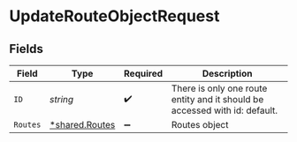 # UpdateRouteObjectRequest


## Fields

| Field                                                                      | Type                                                                       | Required                                                                   | Description                                                                |
| -------------------------------------------------------------------------- | -------------------------------------------------------------------------- | -------------------------------------------------------------------------- | -------------------------------------------------------------------------- |
| `ID`                                                                       | *string*                                                                   | :heavy_check_mark:                                                         | There is only one route entity and it should be accessed with id: default. |
| `Routes`                                                                   | [*shared.Routes](../../models/shared/routes.md)                            | :heavy_minus_sign:                                                         | Routes object                                                              |